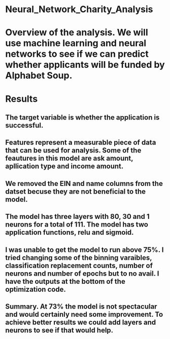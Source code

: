 # Neural_Network_Charity_Analysis
# Overview of the analysis. We will use machine learning and neural networks to see if we can predict whether applicants will be funded by Alphabet Soup.
# Results 
## The target variable is whether the application is successful.
## Features represent a measurable piece of data that can be used for analysis. Some of the feautures in this model are ask amount, apllication type and income amount.
## We removed the EIN and name columns from the datset becuse they are not beneficial to the model.
## The model has three layers with 80, 30 and 1 neurons for a total of 111. The model has two application functions, relu and sigmoid.
## I was unable to get the model to run above 75%. I tried changing some of the binning varaibles, classification replacement counts, number of neurons and number of epochs but to no avail. I have the outputs at the bottom of the optimization code.
## Summary. At 73% the model is not spectacular and would certainly need some improvement. To achieve better results we could add layers and neurons to see if that would help.
